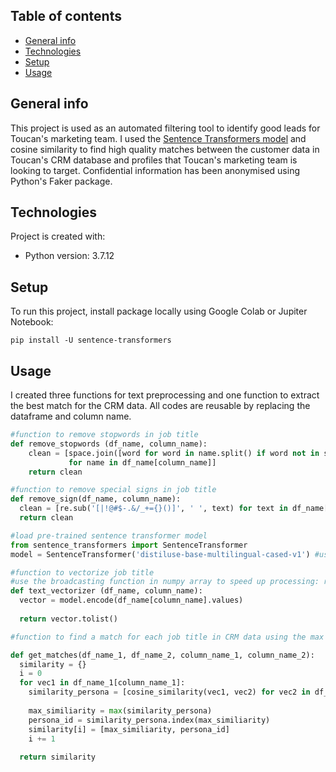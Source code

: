 ## Table of contents
* [General info](#general-info)
* [Technologies](#technologies)
* [Setup](#setup)
* [Usage](#usage)

## General info
This project is used as an automated filtering tool to identify good leads for Toucan's marketing team. I used the [Sentence Transformers model](https://www.sbert.net/) and cosine similarity to find high quality matches between the customer data in Toucan's CRM database and profiles that Toucan's marketing team is looking to target. Confidential information has been anonymised using Python's Faker package.

	
## Technologies
Project is created with:
* Python version: 3.7.12

## Setup
To run this project, install package locally using Google Colab or Jupiter Notebook:

```
pip install -U sentence-transformers
```
## Usage
I created three functions for text preprocessing and one function to extract the best match for the CRM data. All codes are reusable by replacing the dataframe and column name.

```python
#function to remove stopwords in job title
def remove_stopwords (df_name, column_name):
    clean = [space.join([word for word in name.split() if word not in stopwords_dict]) \
             for name in df_name[column_name]]
    return clean
```

```python
#function to remove special signs in job title
def remove_sign(df_name, column_name):
  clean = [re.sub('[|!@#$-.&/_+={}()]', ' ', text) for text in df_name[column_name]]
  return clean
```

```python
#load pre-trained sentence transformer model
from sentence_transformers import SentenceTransformer
model = SentenceTransformer('distiluse-base-multilingual-cased-v1') #used the multilingual model - can replace with other models

#function to vectorize job title
#use the broadcasting function in numpy array to speed up processing: reduced run time to half
def text_vectorizer (df_name, column_name):
  vector = model.encode(df_name[column_name].values)
  
  return vector.tolist()
```

```python
#function to find a match for each job title in CRM data using the max value of cosine similarity: 

def get_matches(df_name_1, df_name_2, column_name_1, column_name_2):
  similarity = {}
  i = 0
  for vec1 in df_name_1[column_name_1]:
    similarity_persona = [cosine_similarity(vec1, vec2) for vec2 in df_name_2[column_name_2]]
    
    max_similiarity = max(similarity_persona)
    persona_id = similarity_persona.index(max_similiarity) 
    similarity[i] = [max_similiarity, persona_id]
    i += 1
  
  return similarity
```
